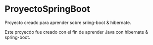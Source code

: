 # ProyectoSpringBoot
Proyecto creado para aprender sobre sriing-boot &amp; hibernate.

Este proyecdo fue creado con el fin de aprender Java con hibernate & spring-boot.
